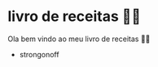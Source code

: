 # livro de receitas :woman_cook:

 Ola bem vindo ao meu livro de receitas :man_astronaut:

- strongonoff

  
